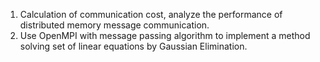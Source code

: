 1. Calculation of communication cost, analyze the performance of distributed memory message communication.
2. Use OpenMPI with message passing algorithm to implement a method solving set of linear equations by Gaussian Elimination.
